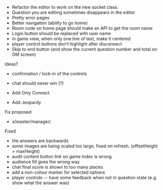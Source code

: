 <!--
SPDX-FileCopyrightText: 2024 Benedict Harcourt <ben.harcourt@harcourtprogramming.co.uk>

SPDX-License-Identifier: CC0-1.0
-->

- Refactor the editor to work on the new socket class.
- Question you are editing sometimes disappears in the editor
- Pretty error pages
- Better navigation (ability to go home)
- Room code on home page should make an API to get the room name
- Login button should be replaced with user name
- in game view, when only one line of text, make it centered
- player control buttons don't highlight after disconnect
- Skip to end button (and show the current question number and total on GM screen)

Ideas?
- confirmation / lock-in of the controls
- chat should never win (?)

- Add Only Connect
- Add Jeopardy

Fix proposed
 - s/master/manager/

Fixed
 - the answers are backwards
 - some images are being scaled too large. fixed on refresh. (offsetHeight > maxHeight)
 - audit content button link on game index is wrong
 - audience fill goes the wrong way
 - chat final score is shown to too many places
 - add a non-colour marker for selected options
- player controls -- have some feedback when not in question state (e.g. show what the answer was)
